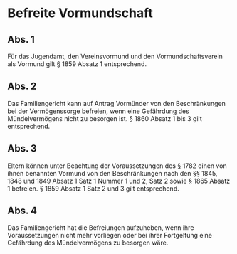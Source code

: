 # Befreite Vormundschaft



## Abs. 1

 Für das Jugendamt, den Vereinsvormund und den Vormundschaftsverein als Vormund gilt § 1859 Absatz 1 entsprechend.

## Abs. 2

 Das Familiengericht kann auf Antrag Vormünder von den Beschränkungen bei der Vermögenssorge befreien, wenn eine Gefährdung des Mündelvermögens nicht zu besorgen ist. § 1860 Absatz 1 bis 3 gilt entsprechend.

## Abs. 3

 Eltern können unter Beachtung der Voraussetzungen des § 1782 einen von ihnen benannten Vormund von den Beschränkungen nach den §§ 1845, 1848 und 1849 Absatz 1 Satz 1 Nummer 1 und 2, Satz 2 sowie § 1865 Absatz 1 befreien. § 1859 Absatz 1 Satz 2 und 3 gilt entsprechend.

## Abs. 4

 Das Familiengericht hat die Befreiungen aufzuheben, wenn ihre Voraussetzungen nicht mehr vorliegen oder bei ihrer Fortgeltung eine Gefährdung des Mündelvermögens zu besorgen wäre. 

